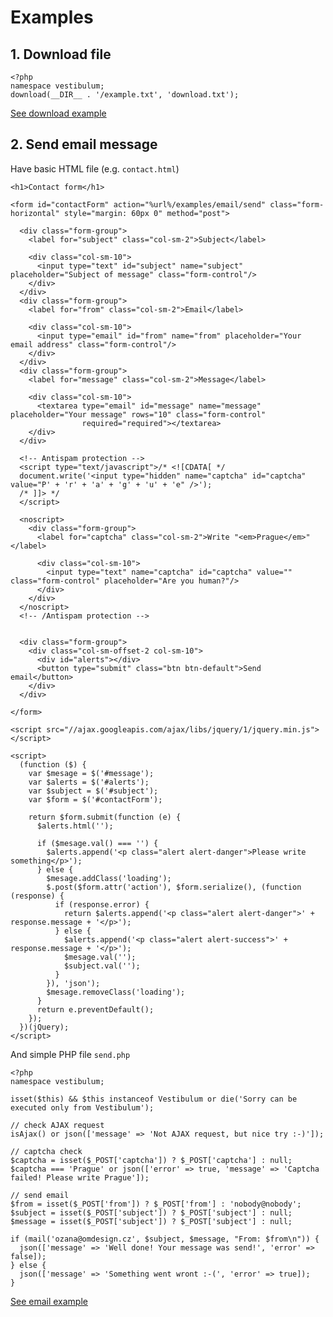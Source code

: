 # Examples

## 1. Download file

    <?php
    namespace vestibulum;
    download(__DIR__ . '/example.txt', 'download.txt');

[See download example](download)

## 2. Send email message

Have basic HTML file (e.g. `contact.html`)

    <h1>Contact form</h1>

    <form id="contactForm" action="%url%/examples/email/send" class="form-horizontal" style="margin: 60px 0" method="post">

      <div class="form-group">
        <label for="subject" class="col-sm-2">Subject</label>

        <div class="col-sm-10">
          <input type="text" id="subject" name="subject" placeholder="Subject of message" class="form-control"/>
        </div>
      </div>
      <div class="form-group">
        <label for="from" class="col-sm-2">Email</label>

        <div class="col-sm-10">
          <input type="email" id="from" name="from" placeholder="Your email address" class="form-control"/>
        </div>
      </div>
      <div class="form-group">
        <label for="message" class="col-sm-2">Message</label>

        <div class="col-sm-10">
          <textarea type="email" id="message" name="message" placeholder="Your message" rows="10" class="form-control"
                    required="required"></textarea>
        </div>
      </div>

      <!-- Antispam protection -->
      <script type="text/javascript">/* <![CDATA[ */
      document.write('<input type="hidden" name="captcha" id="captcha" value="P' + 'r' + 'a' + 'g' + 'u' + 'e" />');
      /* ]]> */
      </script>

      <noscript>
        <div class="form-group">
          <label for="captcha" class="col-sm-2">Write "<em>Prague</em>"</label>

          <div class="col-sm-10">
            <input type="text" name="captcha" id="captcha" value="" class="form-control" placeholder="Are you human?"/>
          </div>
        </div>
      </noscript>
      <!-- /Antispam protection -->


      <div class="form-group">
        <div class="col-sm-offset-2 col-sm-10">
          <div id="alerts"></div>
          <button type="submit" class="btn btn-default">Send email</button>
        </div>
      </div>

    </form>

    <script src="//ajax.googleapis.com/ajax/libs/jquery/1/jquery.min.js"></script>

    <script>
      (function ($) {
        var $mesage = $('#message');
        var $alerts = $('#alerts');
        var $subject = $('#subject');
        var $form = $('#contactForm');

        return $form.submit(function (e) {
          $alerts.html('');

          if ($mesage.val() === '') {
            $alerts.append('<p class="alert alert-danger">Please write something</p>');
          } else {
            $mesage.addClass('loading');
            $.post($form.attr('action'), $form.serialize(), (function (response) {
              if (response.error) {
                return $alerts.append('<p class="alert alert-danger">' + response.message + '</p>');
              } else {
                $alerts.append('<p class="alert alert-success">' + response.message + '</p>');
                $mesage.val('');
                $subject.val('');
              }
            }), 'json');
            $mesage.removeClass('loading');
          }
          return e.preventDefault();
        });
      })(jQuery);
    </script>

And simple PHP file `send.php`

    <?php
    namespace vestibulum;

    isset($this) && $this instanceof Vestibulum or die('Sorry can be executed only from Vestibulum');

    // check AJAX request
    isAjax() or json(['message' => 'Not AJAX request, but nice try :-)']);

    // captcha check
    $captcha = isset($_POST['captcha']) ? $_POST['captcha'] : null;
    $captcha === 'Prague' or json(['error' => true, 'message' => 'Captcha failed! Please write Prague']);

    // send email
    $from = isset($_POST['from']) ? $_POST['from'] : 'nobody@nobody';
    $subject = isset($_POST['subject']) ? $_POST['subject'] : null;
    $message = isset($_POST['subject']) ? $_POST['subject'] : null;

    if (mail('ozana@omdesign.cz', $subject, $message, "From: $from\n")) {
      json(['message' => 'Well done! Your message was send!', 'error' => false]);
    } else {
      json(['message' => 'Something went wront :-(', 'error' => true]);
    }

[See email example](email)